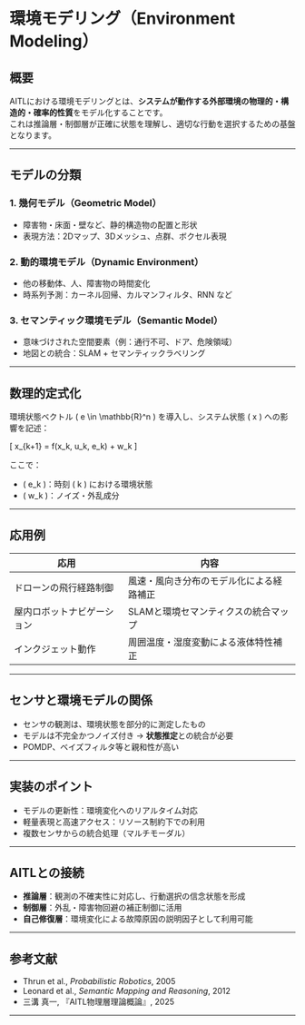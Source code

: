 
# 環境モデリング（Environment Modeling）

## 概要

AITLにおける環境モデリングとは、**システムが動作する外部環境の物理的・構造的・確率的性質**をモデル化することです。  
これは推論層・制御層が正確に状態を理解し、適切な行動を選択するための基盤となります。

---

## モデルの分類

### 1. 幾何モデル（Geometric Model）

- 障害物・床面・壁など、静的構造物の配置と形状  
- 表現方法：2Dマップ、3Dメッシュ、点群、ボクセル表現

### 2. 動的環境モデル（Dynamic Environment）

- 他の移動体、人、障害物の時間変化  
- 時系列予測：カーネル回帰、カルマンフィルタ、RNN など

### 3. セマンティック環境モデル（Semantic Model）

- 意味づけされた空間要素（例：通行不可、ドア、危険領域）  
- 地図との統合：SLAM + セマンティックラベリング

---

## 数理的定式化

環境状態ベクトル \( e \in \mathbb{R}^n \) を導入し、システム状態 \( x \) への影響を記述：

\[
x_{k+1} = f(x_k, u_k, e_k) + w_k
\]

ここで：

- \( e_k \)：時刻 \( k \) における環境状態  
- \( w_k \)：ノイズ・外乱成分

---

## 応用例

| 応用 | 内容 |
|------|------|
| ドローンの飛行経路制御 | 風速・風向き分布のモデル化による経路補正 |
| 屋内ロボットナビゲーション | SLAMと環境セマンティクスの統合マップ |
| インクジェット動作 | 周囲温度・湿度変動による液体特性補正 |

---

## センサと環境モデルの関係

- センサの観測は、環境状態を部分的に測定したもの  
- モデルは不完全かつノイズ付き → **状態推定**との統合が必要  
- POMDP、ベイズフィルタ等と親和性が高い

---

## 実装のポイント

- モデルの更新性：環境変化へのリアルタイム対応  
- 軽量表現と高速アクセス：リソース制約下での利用  
- 複数センサからの統合処理（マルチモーダル）

---

## AITLとの接続

- **推論層**：観測の不確実性に対応し、行動選択の信念状態を形成  
- **制御層**：外乱・障害物回避の補正制御に活用  
- **自己修復層**：環境変化による故障原因の説明因子として利用可能

---

## 参考文献

- Thrun et al., *Probabilistic Robotics*, 2005  
- Leonard et al., *Semantic Mapping and Reasoning*, 2012  
- 三溝 真一, 『AITL物理層理論概論』, 2025

---
